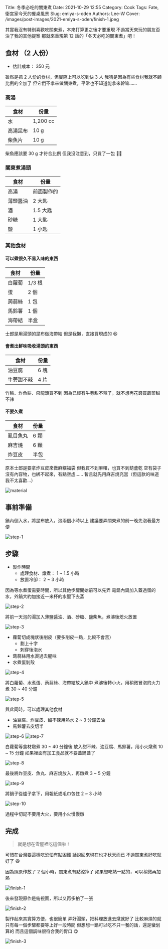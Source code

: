 Title: 冬季必吃的關東煮
Date: 2021-10-29 12:55
Category: Cook
Tags: Fate, 衛宮家今天的餐桌風景
Slug: emiya-s-oden
Authors: Lee-W
Cover: /images/post-images/2021-emiya-s-oden/finish-1.jpeg

其實我沒有特別喜歡吃關東煮，本來打算更之後才要重現
不過當天來玩的朋友否決了我的其他提案
那就來重現第 12 話的「冬天必吃的關東煮」吧！

<!--more-->

## 食材 （2 人份）
* 估計成本： 350 元

雖然是抓 2 人份的食材，但實際上可以吃到快 3 人
我猜是因為有些食材我就不顧比例的全加了
但它們不拿來做關東煮，平常也不知道能拿來幹嘛......

### 高湯

| 食材 | 份量 |
|---|---|
| 水 | 1,200 cc |
| 高湯昆布 | 10 g |
| 柴魚片 | 10 g |

柴魚應該要 30 g 才符合比例
但我沒注意到，只買了一包 🤷‍♂️

### 關東煮湯頭

| 食材 | 份量 |
|---|---|
| 高湯 | 前面製作的 |
| 薄鹽醬油 | 2 大匙 |
| 酒 | 1.5 大匙 |
| 砂糖 | 1 大匙 |
| 鹽 | 1 小匙 |

### 其他食材

#### 可以煮很久不易入味的東西

| 食材 | 份量 |
|---|---|
| 白蘿蔔 | 1/3 根|
| 蛋 | 2 個 |
| 蒟蒻絲 | 1 包 |
| 馬鈴薯 | 1 個 |
| 海帶結 | 半盒 |

士郎是用湯頭的昆布做海帶結
但是我懶，直接買現成的 😆

#### 會煮出鮮味吸收湯頭的東西

| 食材 | 份量 |
|---|---|
| 油豆腐 | 6 塊 |
| 牛蒡甜不辣 | 4 片|

竹輪、炸魚餅、飛龍頭買不到
因為已經有牛蒡甜不辣了，就不想再花錢買蔬菜甜不辣

#### 不要久煮

| 食材 | 份量 |
|---|---|
| 虱目魚丸 | 6 顆 |
| 麻吉燒 | 6 顆 |
| 炸豆皮 | 半包 |

原本士郎是要拿炸豆皮來做麻糬福袋
但我買不到麻糬，也買不到葫蘆乾
空有袋子沒有內容物，也綁不起來，有點空虛......
暫且就先用麻吉燒充當（但這款的味道我不太喜歡...）

![material](/images/post-images/2021-emiya-s-oden/material.jpeg)

## 事前準備

鍋內倒入水，將昆布放入，泡兩個小時以上
建議要弄關東煮的前一晚先泡著最方便

![step-1](/images/post-images/2021-emiya-s-oden/step-1.jpeg)

## 步驟
* 製作時間
    * 處理食材、燉煮： 1 ~ 1.5 小時
    * 放置冷卻： 2 ~ 3 小時

因為等水煮蛋需要時間，所以其他步驟開始前可以先弄
電鍋內鍋加入蓋過蛋的水，外鍋大約加接近一米杯的水壓下去蒸

![step-2](/images/post-images/2021-emiya-s-oden/step-2.jpeg)

將前一天泡的湯加入薄鹽醬油、酒、砂糖、鹽柴魚，煮沸後熄火放置

![step-3](/images/post-images/2021-emiya-s-oden/step-3.jpeg)

* 蘿蔔切成塊狀後削皮（要多削皮一點，比較不會苦）
    * 劃上十字
    * 刺穿後泡水
* 蒟蒻絲用水燙過去腥味
* 水煮蛋剝殼

![step-4](/images/post-images/2021-emiya-s-oden/step-4.jpeg)

將白蘿蔔、水煮蛋、蒟蒻絲、海帶結放入鍋中
煮沸後轉小火，用稍微冒泡的火力煮 30 ~ 40 分鐘

![step-5](/images/post-images/2021-emiya-s-oden/step-5.jpeg)

與此同時，可以處理其他食材

* 油豆腐、炸豆皮、甜不辣用熱水 2 ~ 3 分鐘去油
* 馬鈴薯去皮切半

![step-6](/images/post-images/2021-emiya-s-oden/step-6.jpeg)
![step-7](/images/post-images/2021-emiya-s-oden/step-7.jpeg)


白蘿蔔等食材燉煮 30 ~ 40 分鐘後
放入甜不辣、油豆腐、馬鈴薯，用小火燉煮 10 ~ 15 分鐘
如果裡面有加工食品就不要蓋鍋蓋了

![step-8](/images/post-images/2021-emiya-s-oden/step-8.jpeg)

最後將炸豆皮、魚丸、麻吉燒放入，再燉煮 3 ~ 5 分鐘

![step-9](/images/post-images/2021-emiya-s-oden/step-9.jpeg)


將鍋子從爐子拿下，用報紙或毛巾包住 2 ~ 3 小時

![step-10](/images/post-images/2021-emiya-s-oden/step-10.jpeg)

過程中切記不要用大火，要用小火慢慢燉

## 完成

> 就是想在雪屋裡吃這個啦！

可惜在台灣要這樣吃恐怕有點困難
話說回來現在也才秋天而已
不過關東煮好吃就好了 😆

因為照原作放了 2 個小時，關東煮有點涼掉了
如果想吃熱一點的，可以稍微再加熱

![finish-1](/images/post-images/2021-emiya-s-oden/finish-1.jpeg)

後來發現原作是俯視圖，所以又再多拍了一張

![finish-2](/images/post-images/2021-emiya-s-oden/finish-2.jpeg)

製作起來其實算方便，也很簡單
弄好湯頭，把料理放進去燉就好了
比較麻煩的就只有每一個步驟都要等上好一段時間
但想想一鍋可以吃不只一餐的話，還是蠻划算的
而且這個調味很符合我的胃口 😋

![finish-3](/images/post-images/2021-emiya-s-oden/finish-3.jpeg)
